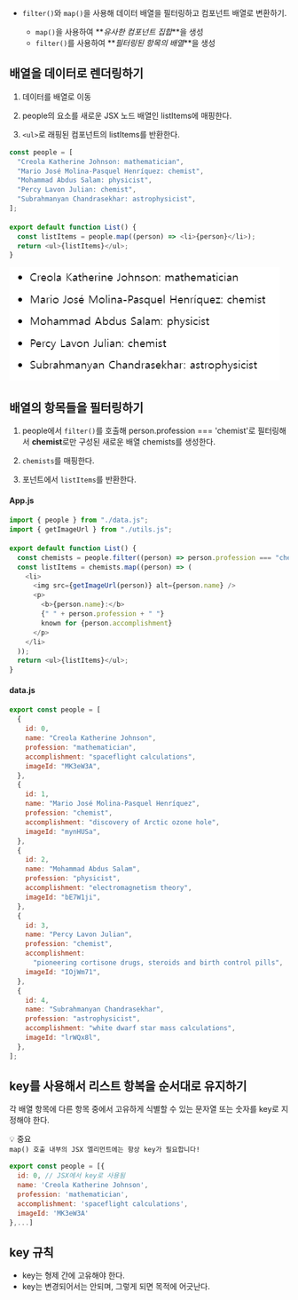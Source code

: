 - `filter()`와 `map()`을 사용해 데이터 배열을 필터링하고 컴포넌트 배열로 변환하기.

  - `map()`을 사용하여 **_유사한 컴포넌트 집합_**을 생성
  - `filter()`를 사용하여 **_필터링된 항목의 배열_**을 생성

## 배열을 데이터로 렌더링하기

1. 데이터를 배열로 이동

2. people의 요소를 새로운 JSX 노드 배열인 listItems에 매핑한다.

3. `<ul>`로 래핑된 컴포넌트의 listItems를 반환한다.

```javascript
const people = [
  "Creola Katherine Johnson: mathematician",
  "Mario José Molina-Pasquel Henríquez: chemist",
  "Mohammad Abdus Salam: physicist",
  "Percy Lavon Julian: chemist",
  "Subrahmanyan Chandrasekhar: astrophysicist",
];

export default function List() {
  const listItems = people.map((person) => <li>{person}</li>);
  return <ul>{listItems}</ul>;
}
```

![alt text](./image/result3.png)

## 배열의 항목들을 필터링하기

1. people에서 `filter()`를 호출해 person.profession === 'chemist'로 필터링해서 **chemist**로만 구성된 새로운 배열 chemists를 생성한다.

2. `chemists`를 매핑한다.

3. 포넌트에서 `listItems`를 반환한다.

#### App.js

```javascript
import { people } from "./data.js";
import { getImageUrl } from "./utils.js";

export default function List() {
  const chemists = people.filter((person) => person.profession === "chemist");
  const listItems = chemists.map((person) => (
    <li>
      <img src={getImageUrl(person)} alt={person.name} />
      <p>
        <b>{person.name}:</b>
        {" " + person.profession + " "}
        known for {person.accomplishment}
      </p>
    </li>
  ));
  return <ul>{listItems}</ul>;
}
```

#### data.js

```javascript
export const people = [
  {
    id: 0,
    name: "Creola Katherine Johnson",
    profession: "mathematician",
    accomplishment: "spaceflight calculations",
    imageId: "MK3eW3A",
  },
  {
    id: 1,
    name: "Mario José Molina-Pasquel Henríquez",
    profession: "chemist",
    accomplishment: "discovery of Arctic ozone hole",
    imageId: "mynHUSa",
  },
  {
    id: 2,
    name: "Mohammad Abdus Salam",
    profession: "physicist",
    accomplishment: "electromagnetism theory",
    imageId: "bE7W1ji",
  },
  {
    id: 3,
    name: "Percy Lavon Julian",
    profession: "chemist",
    accomplishment:
      "pioneering cortisone drugs, steroids and birth control pills",
    imageId: "IOjWm71",
  },
  {
    id: 4,
    name: "Subrahmanyan Chandrasekhar",
    profession: "astrophysicist",
    accomplishment: "white dwarf star mass calculations",
    imageId: "lrWQx8l",
  },
];
```

## key를 사용해서 리스트 항복을 순서대로 유지하기

각 배열 항목에 다른 항목 중에서 고유하게 식별할 수 있는 문자열 또는 숫자를 key로 지정해야 한다.

💡 중요  
`map() 호출 내부의 JSX 엘리먼트에는 항상 key가 필요합니다! `

```javascript
export const people = [{
  id: 0, // JSX에서 key로 사용됨
  name: 'Creola Katherine Johnson',
  profession: 'mathematician',
  accomplishment: 'spaceflight calculations',
  imageId: 'MK3eW3A'
},...]
```

## key 규칙

- key는 형제 간에 고유해야 한다.
- key는 변경되어서는 안되며, 그렇게 되면 목적에 어긋난다.
